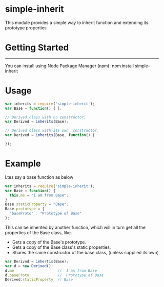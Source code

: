 # simple-inherit

This module provides a simple way to inherit function and extending its prototype properties

# Getting Started
---------------

You can install using Node Package Manager (npm):
npm install simple-inherit

# Usage

```js
var inherits = require('simple-inherit');
var Base = function() { };

// Derived class with no constructor.
var Derived = inherits(Base);

// Derived class with its own  constructor.
var Derived = inherits(Base, function() { 

});

```
# Example

Ltes say a base function as below
```js
var inherits = require('simple-inherit');
var Base = function() {
  this.me = "I am from Base";
}
Base.staticProperty = "Base";
Base.prototype = {
  "baseProto" : "Prototype of Base"
};
```
This can be inherited by another function, which will in turn get all the properties of the Base class, like.
* Gets a copy of the Base's prototype.
* Gets a copy of the Base class's static properties.
* Shares the same constructor of the base class, (unless supplied its own)

```js
var Derived = inhertis(Base);
var d = new Derived();
d.me                    //  I am from Base
d.baseProto             //  Prototype of Base
Derived.staticProperty  // Base
```
